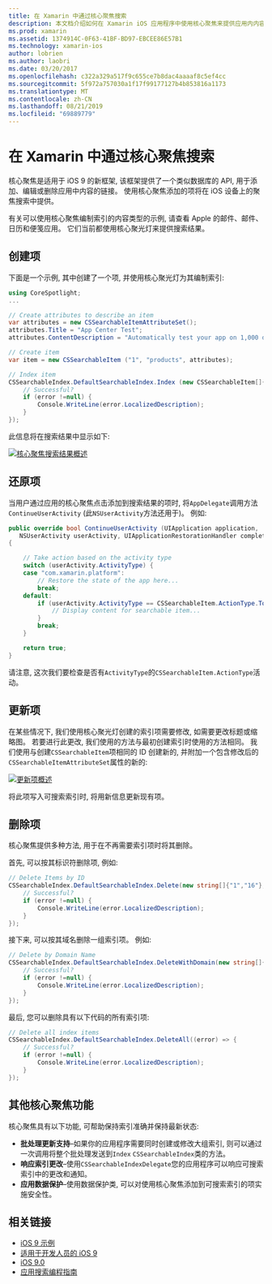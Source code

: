 ```yaml
---
title: 在 Xamarin 中通过核心聚焦搜索
description: 本文档介绍如何在 Xamarin iOS 应用程序中使用核心聚焦来提供应用内内容的链接。 本文介绍了如何创建、还原、更新和删除可搜索的项。
ms.prod: xamarin
ms.assetid: 1374914C-0F63-41BF-BD97-EBCEE86E57B1
ms.technology: xamarin-ios
author: lobrien
ms.author: laobri
ms.date: 03/20/2017
ms.openlocfilehash: c322a329a517f9c655ce7b8dac4aaaaf8c5ef4cc
ms.sourcegitcommit: 5f972a757030a1f17f99177127b4b853816a1173
ms.translationtype: MT
ms.contentlocale: zh-CN
ms.lasthandoff: 08/21/2019
ms.locfileid: "69889779"
---
```

# <a name="search-with-core-spotlight-in-xamarinios"></a>在 Xamarin 中通过核心聚焦搜索

核心聚焦是适用于 iOS 9 的新框架, 该框架提供了一个类似数据库的 API, 用于添加、编辑或删除应用中内容的链接。 使用核心聚焦添加的项将在 iOS 设备上的聚焦搜索中提供。

有关可以使用核心聚焦编制索引的内容类型的示例, 请查看 Apple 的邮件、邮件、日历和便笺应用。 它们当前都使用核心聚光灯来提供搜索结果。

## <a name="creating-an-item"></a>创建项

下面是一个示例, 其中创建了一个项, 并使用核心聚光灯为其编制索引:

```csharp
using CoreSpotlight;
...

// Create attributes to describe an item
var attributes = new CSSearchableItemAttributeSet();
attributes.Title = "App Center Test";
attributes.ContentDescription = "Automatically test your app on 1,000 devices in the cloud.";

// Create item
var item = new CSSearchableItem ("1", "products", attributes);

// Index item
CSSearchableIndex.DefaultSearchableIndex.Index (new CSSearchableItem[]{ item }, (error) => {
    // Successful?
    if (error !=null) {
        Console.WriteLine(error.LocalizedDescription);
    }
});
```

此信息将在搜索结果中显示如下:

[![](corespotlight-images/corespotlight01.png "核心聚焦搜索结果概述")](corespotlight-images/corespotlight01.png#lightbox)

## <a name="restoring-an-item"></a>还原项

当用户通过应用的核心聚焦点击添加到搜索结果的项时, 将`AppDelegate`调用方法`ContinueUserActivity` (此`NSUserActivity`方法还用于)。 例如:

```csharp
public override bool ContinueUserActivity (UIApplication application,
   NSUserActivity userActivity, UIApplicationRestorationHandler completionHandler)
{

    // Take action based on the activity type
    switch (userActivity.ActivityType) {
    case "com.xamarin.platform":
        // Restore the state of the app here...
        break;
    default:
        if (userActivity.ActivityType == CSSearchableItem.ActionType.ToString ()) {
            // Display content for searchable item...
        }
        break;
    }

    return true;
}
```

请注意, 这次我们要检查是否有`ActivityType`的`CSSearchableItem.ActionType`活动。

## <a name="updating-an-item"></a>更新项

在某些情况下, 我们使用核心聚光灯创建的索引项需要修改, 如需要更改标题或缩略图。 若要进行此更改, 我们使用的方法与最初创建索引时使用的方法相同。
我们使用与创建`CSSearchableItem`项相同的 ID 创建新的, 并附加一个包含修改后的`CSSearchableItemAttributeSet`属性的新的:

[![](corespotlight-images/corespotlight02.png "更新项概述")](corespotlight-images/corespotlight02.png#lightbox)

将此项写入可搜索索引时, 将用新信息更新现有项。

## <a name="deleting-an-item"></a>删除项

核心聚焦提供多种方法, 用于在不再需要索引项时将其删除。

首先, 可以按其标识符删除项, 例如:

```csharp
// Delete Items by ID
CSSearchableIndex.DefaultSearchableIndex.Delete(new string[]{"1","16"},(error) => {
    // Successful?
    if (error !=null) {
        Console.WriteLine(error.LocalizedDescription);
    }
});
```

接下来, 可以按其域名删除一组索引项。 例如:

```csharp
// Delete by Domain Name
CSSearchableIndex.DefaultSearchableIndex.DeleteWithDomain(new string[]{"domain-name"},(error) => {
    // Successful?
    if (error !=null) {
        Console.WriteLine(error.LocalizedDescription);
    }
});
```

最后, 您可以删除具有以下代码的所有索引项:

```csharp
// Delete all index items
CSSearchableIndex.DefaultSearchableIndex.DeleteAll((error) => {
    // Successful?
    if (error !=null) {
        Console.WriteLine(error.LocalizedDescription);
    }
});
```

## <a name="additional-core-spotlight-features"></a>其他核心聚焦功能

核心聚焦具有以下功能, 可帮助保持索引准确并保持最新状态:

- **批处理更新支持**–如果你的应用程序需要同时创建或修改大组索引, 则可以通过一次调用将整个批处理发送到`Index` `CSSearchableIndex`类的方法。
- **响应索引更改**–使用`CSSearchableIndexDelegate`您的应用程序可以响应可搜索索引中的更改和通知。
- **应用数据保护**–使用数据保护类, 可以对使用核心聚焦添加到可搜索索引的项实施安全性。



## <a name="related-links"></a>相关链接

- [iOS 9 示例](https://docs.microsoft.com/samples/browse/?products=xamarin&term=Xamarin.iOS+iOS9)
- [适用于开发人员的 iOS 9](https://developer.apple.com/ios/pre-release/)
- [iOS 9.0](https://developer.apple.com/library/prerelease/ios/releasenotes/General/WhatsNewIniOS/Articles/iOS9.html)
- [应用搜索编程指南](https://developer.apple.com/library/prerelease/ios/documentation/General/Conceptual/AppSearch/index.html#//apple_ref/doc/uid/TP40016308)
